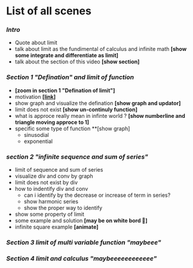 # List of all scenes
### ***Intro***
- Quote about limit
- talk about limit as the fundimental of calculus and infinite math **[show some integrate and differentiate as limit]**
- talk about the section of this video **[show section]**

### ***Section 1 "Defination" and limit of function***
- **[zoom in section 1 "Defination of limit"]**
- motivation **[[link](https://en.wikipedia.org/wiki/Limit_of_a_function)]**
- show graph and visualize the defination **[show graph and updator]**
- limit does not exist **[show un-continuly function]**
- what is approce really mean in infinte world ? **[show numberline and triangle moving approce to 1]**
- specific some type of function **[show graph]
  - sinusodial
  - exponential

### ***section 2 "infinite sequence and sum of series"***
- limit of sequence and sum of series
- visualize div and conv by graph
- limit does not exist by div
- how to indentify div and conv
  - can i identify by the decrease or increase of term in series?
  - show harmonic series
  - show the proper way to identify
- show some property of limit
- some example and solution **[may be on white bord 🤔]**
- infinite square example **[animate]**

### ***Section 3 limit of multi variable function "maybeee"***

### ***Section 4 limit and calculus "maybeeeeeeeeeeee"***

